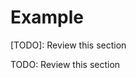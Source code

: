 # Example

<!-- ✓ GOOD - Will be reported but not auto-fixed -->
[TODO]: Review this section

<!-- ✗ BAD - Will be reported -->
TODO: Review this section
